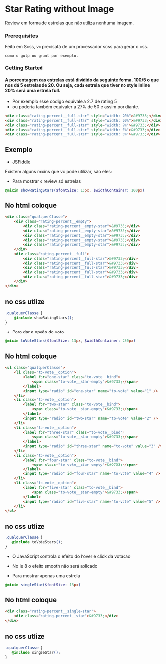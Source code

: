 # Star Rating without Image

Review em forma de estrelas que não utiliza nenhuma imagem.

### Prerequisites

Feito em Scss, vc precisatá de um processador scss para gerar o css. 

```
como o gulp ou grunt por exemplo.
```

### Getting Started

#### A porcentagem das estrelas está dividido da seguinte forma. 100/5 o que nos dá 5 estrelas de 20. Ou seja, cada estrela que tiver no style inline 20% será uma estrela full.

* Por exemplo esse codigo equivale a 2.7 de rating 5 
* ou poderia também equivaler a 27% de 50 e assim por diante.

```html
<div class="rating-percent__full-star" style="width: 20%">&#9733;</div>
<div class="rating-percent__full-star" style="width: 20%">&#9733;</div>
<div class="rating-percent__full-star" style="width: 7%">&#9733;</div>
<div class="rating-percent__full-star" style="width: 0%">&#9733;</div>
<div class="rating-percent__full-star" style="width: 0%">&#9733;</div>
````

## Exemplo
* [JSFiddle](https://jsfiddle.net/r2kk3553/1/)

Existem alguns mixins que vc pode utilizar, são eles: 

* Para mostrar o review só estrelas
```scss
@mixin showRatingStars($fontSize: 13px, $widthContainer: 100px)
```
## No html coloque
```html
<div class="qualquerClasse">
    <div class="rating-percent__empty">
        <div class="rating-percent__empty-star">&#9733;</div>
        <div class="rating-percent__empty-star">&#9733;</div>
        <div class="rating-percent__empty-star">&#9733;</div>
        <div class="rating-percent__empty-star">&#9733;</div>
        <div class="rating-percent__empty-star">&#9733;</div>
    </div>
    <div class="rating-percent__full">
        <div class="rating-percent__full-star">&#9733;</div>
        <div class="rating-percent__full-star">&#9733;</div>
        <div class="rating-percent__full-star">&#9733;</div>
        <div class="rating-percent__full-star">&#9733;</div>
        <div class="rating-percent__full-star">&#9733;</div>
    </div>
</div>
```
## no css utlize
```css
.qualquerClasse {
    @include showRatingStars();
}
```

* Para dar a opção de voto
```scss
@mixin toVoteStars($fontSize: 13px, $widthContainer: 230px)
```
## No html coloque
```html
<ul class="qualquerClasse">
    <li class="to-vote__option">
        <label for="one-star" class="to-vote__bind">
            <span class="to-vote__star-empty">&#9733;</span>
        </label>
        <input type="radio" id="one-star" name="to-vote" value="1" />
    </li>
    <li class="to-vote__option">
        <label for="two-star" class="to-vote__bind">
            <span class="to-vote__star-empty">&#9733;</span>
        </label>
        <input type="radio" id="two-star" name="to-vote" value="2" />
    </li>
    <li class="to-vote__option">
        <label for="three-star" class="to-vote__bind">
            <span class="to-vote__star-empty">&#9733;</span>
        </label>
        <input type="radio" id="three-star" name="to-vote" value="3" />
    </li>
    <li class="to-vote__option">
        <label for="four-star" class="to-vote__bind">
            <span class="to-vote__star-empty">&#9733;</span>
        </label>
        <input type="radio" id="four-star" name="to-vote" value="4" />
    </li>
    <li class="to-vote__option">
        <label for="five-star" class="to-vote__bind">
            <span class="to-vote__star-empty">&#9733;</span>
        </label>
        <input type="radio" id="five-star" name="to-vote" value="5" />
    </li>
</ul>
```
## no css utlize
```css
.qualquerClasse {
   @include toVoteStars();
}
```
* O JavaScript controla o efeito do hover e click da votacao
* No ie 8 o efeito smooth não será aplicado



* Para mostrar apenas uma estrela
```scss
@mixin singleStar($fontSize: 13px)
```
## No html coloque
```html
<div class="rating-percent__single-star">
    <div class="rating-percent__star">&#9733;</div>
</div>
```
## no css utlize
```css
.qualquerClasse {
   @include singleStar();
}
```
